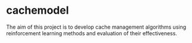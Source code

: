# cachemodel
The aim of this project is to develop cache management algorithms using reinforcement learning methods and evaluation of their effectiveness.
